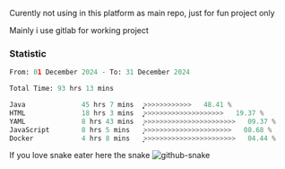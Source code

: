 Curently not using in this platform as main repo, just for fun project only

Mainly i use gitlab for working project

### Statistic
<!--START_SECTION:waka-->

```python
From: 01 December 2024 - To: 31 December 2024

Total Time: 93 hrs 13 mins

Java              45 hrs 7 mins   ͎͎͎͎͎͎͎͎͎͎͎͎͙>>>>>>>>>>>>   48.41 %
HTML              18 hrs 3 mins   ͎͎͎͎̞>>>>>>>>>>>>>>>>>>>>   19.37 %
YAML              8 hrs 43 mins   ͎͎>>>>>>>>>>>>>>>>>>>>>>>   09.37 %
JavaScript        8 hrs 5 mins    ͎͎͕>>>>>>>>>>>>>>>>>>>>>>   08.68 %
Docker            4 hrs 8 mins    ͎͙>>>>>>>>>>>>>>>>>>>>>>>   04.44 %
```

<!--END_SECTION:waka-->

If you love snake eater here the snake 
<picture>
  <source media="(prefers-color-scheme: dark)" srcset="https://github.com/pradana4648/pradana4648/blob/c0566a83ca6ea5f2e46bab00e717c4c82b4b5c4c/github-contribution-grid-snake-dark.svg" />
  <source media="(prefers-color-scheme: light)" srcset="https://github.com/pradana4648/pradana4648/blob/c0566a83ca6ea5f2e46bab00e717c4c82b4b5c4c/github-contribution-grid-snake.svg" />
  <img alt="github-snake" src="https://github.com/pradana4648/pradana4648/blob/c0566a83ca6ea5f2e46bab00e717c4c82b4b5c4c/github-contribution-grid-snake.svg" />
</picture>
